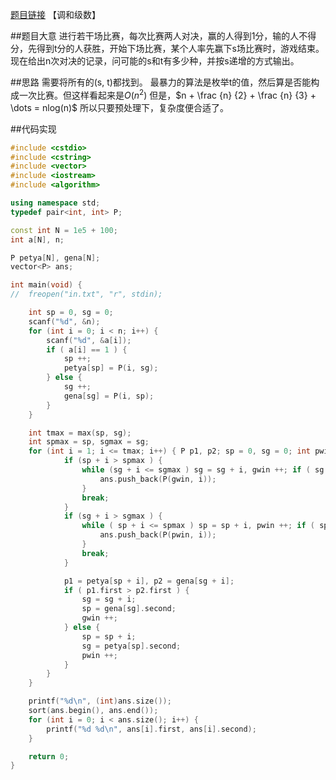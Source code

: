 [题目链接](http://codeforces.com/problemset/problem/496/D)
【调和级数】

##题目大意
进行若干场比赛，每次比赛两人对决，赢的人得到1分，输的人不得分，先得到t分的人获胜，开始下场比赛，某个人率先赢下s场比赛时，游戏结束。
现在给出n次对决的记录，问可能的s和t有多少种，并按s递增的方式输出。

##思路
需要将所有的(s, t)都找到。
最暴力的算法是枚举t的值，然后算是否能构成一次比赛。但这样看起来是$O(n^2)$
但是，$n + \frac {n} {2} + \frac {n} {3} + \dots = nlog(n)$
所以只要预处理下，复杂度便合适了。

##代码实现
```cpp
#include <cstdio>
#include <cstring>
#include <vector>
#include <iostream>
#include <algorithm>

using namespace std;
typedef pair<int, int> P;

const int N = 1e5 + 100;
int a[N], n;

P petya[N], gena[N];
vector<P> ans;

int main(void) {
//	freopen("in.txt", "r", stdin);

	int sp = 0, sg = 0;
	scanf("%d", &n);
	for (int i = 0; i < n; i++) {
		scanf("%d", &a[i]);
		if ( a[i] == 1 ) {
			sp ++;
			petya[sp] = P(i, sg);
		} else {
			sg ++;
			gena[sg] = P(i, sp);
		}
	}

	int tmax = max(sp, sg);
	int spmax = sp, sgmax = sg;
	for (int i = 1; i <= tmax; i++) { P p1, p2; sp = 0, sg = 0; int pwin = 0, gwin = 0; while ( true ) { if (sp + i> spmax && sg + i > sgmax ) break;
			if (sp + i > spmax ) {
				while (sg + i <= sgmax ) sg = sg + i, gwin ++; if ( sg == sgmax && gwin> pwin && gena[sg].first == n-1) {
					ans.push_back(P(gwin, i));
				}
				break;
			}
			if (sg + i > sgmax ) {
				while ( sp + i <= spmax ) sp = sp + i, pwin ++; if ( sp == spmax && pwin> gwin && petya[sp].first == n-1) {
					ans.push_back(P(pwin, i));
				}
				break;
			}

			p1 = petya[sp + i], p2 = gena[sg + i];
			if ( p1.first > p2.first ) {
				sg = sg + i;
				sp = gena[sg].second;
				gwin ++;
			} else {
				sp = sp + i;
				sg = petya[sp].second;
				pwin ++;
			}
		}
	}

	printf("%d\n", (int)ans.size());
	sort(ans.begin(), ans.end());
	for (int i = 0; i < ans.size(); i++) {
		printf("%d %d\n", ans[i].first, ans[i].second);
	}

	return 0;
}
```
